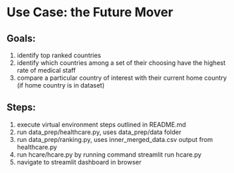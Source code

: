# Use Case: the Future Mover
## Goals:
1. identify top ranked countries
2. identify which countries among a set of their choosing have the highest rate of medical staff
3. compare a particular country of interest with their current home country (if home country is in dataset)
## Steps:
1. execute virtual environment steps outlined in README.md
2. run data_prep/healthcare.py, uses data_prep/data folder
3. run data_prep/ranking.py, uses inner_merged_data.csv output from healthcare.py
4. run hcare/hcare.py by running command
    streamlit run hcare.py
5. navigate to streamlit dashboard in browser
